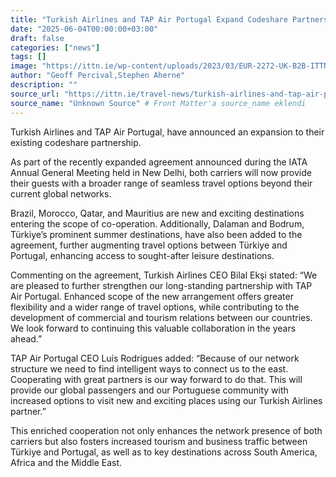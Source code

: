```yaml
---
title: "Turkish Airlines and TAP Air Portugal Expand Codeshare Partnership"
date: "2025-06-04T00:00:00+03:00"
draft: false
categories: ["news"]
tags: []
image: "https://ittn.ie/wp-content/uploads/2023/03/EUR-2272-UK-B2B-ITTN-header-image_1000x600-1-150x150.jpg"
author: "Geoff Percival,Stephen Aherne"
description: ""
source_url: "https://ittn.ie/travel-news/turkish-airlines-and-tap-air-portugal-expand-codeshare-partnership/"
source_name: "Unknown Source" # Front Matter'a source_name eklendi
---
```

Turkish Airlines and TAP Air Portugal, have announced an expansion to their existing codeshare partnership.

As part of the recently expanded agreement announced during the IATA Annual General Meeting held in New Delhi, both carriers will now provide their guests with a broader range of seamless travel options beyond their current global networks. 

Brazil, Morocco, Qatar, and Mauritius are new and exciting destinations entering the scope of co-operation. Additionally, Dalaman and Bodrum, Türkiye’s prominent summer destinations, have also been added to the agreement, further augmenting travel options between Türkiye and Portugal, enhancing access to sought-after leisure destinations.

Commenting on the agreement, Turkish Airlines CEO Bilal Ekşi stated: “We are pleased to further strengthen our long-standing partnership with TAP Air Portugal. Enhanced scope of the new arrangement offers greater flexibility and a wider range of travel options, while contributing to the development of commercial and tourism relations between our countries. We look forward to continuing this valuable collaboration in the years ahead.”

TAP Air Portugal CEO Luís Rodrigues added: “Because of our network structure we need to find intelligent ways to connect us to the east. Cooperating with great partners is our way forward to do that. This will provide our global passengers and our Portuguese community with increased options to visit new and exciting places using our Turkish Airlines partner.”

This enriched cooperation not only enhances the network presence of both carriers but also fosters increased tourism and business traffic between Türkiye and Portugal, as well as to key destinations across South America, Africa and the Middle East.